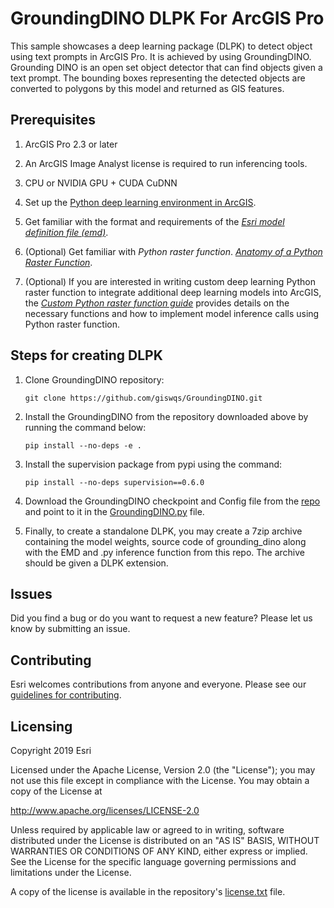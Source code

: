 # GroundingDINO DLPK For ArcGIS Pro

This sample showcases a deep learning package (DLPK) to detect object using text prompts in ArcGIS Pro. It is achieved by using GroundingDINO. Grounding DINO is an open set object detector that can find objects given a text prompt. The bounding boxes representing the detected objects are converted to polygons by this model and returned as GIS features.

## Prerequisites
1. ArcGIS Pro 2.3 or later

2. An ArcGIS Image Analyst license is required to run inferencing tools.

3. CPU or NVIDIA GPU + CUDA CuDNN

4. Set up the [Python deep learning environment in ArcGIS](https://developers.arcgis.com/python/guide/deep-learning/). 

5. Get familiar with the format and requirements of the *[Esri model definition file (emd)](../../docs/writing_model_definition.md)*.

6. (Optional) Get familiar with *Python raster function*.
*[Anatomy of a Python Raster Function](https://github.com/Esri/raster-functions/wiki/PythonRasterFunction#anatomy-of-a-python-raster-function)*.  
 
7. (Optional) If you are interested in writing custom deep learning Python raster function to integrate additional deep learning
models into ArcGIS, the
*[Custom Python raster function guide](../../docs/writing_deep_learning_python_raster_functions.md)* provides details 
on the necessary functions and how to implement model inference calls using Python raster function.

## Steps for creating DLPK
1. Clone GroundingDINO repository:
   ```
   git clone https://github.com/giswqs/GroundingDINO.git 
   ```
   
2. Install the GroundingDINO from the repository downloaded above by running the command below:
   ```
   pip install --no-deps -e . 
   ```

3. Install the supervision package from pypi using the command:
   ```
   pip install --no-deps supervision==0.6.0
   ```

4. Download the GroundingDINO checkpoint and Config file from the [repo](https://github.com/IDEA-Research/GroundingDINO?tab=readme-ov-file#luggage-checkpoints) and point to it in the [GroundingDINO.py](GroundingDINO.py) file.

7. Finally, to create a standalone DLPK, you may create a 7zip archive containing the model weights, source code of grounding_dino along with the EMD and .py inference function from this repo. The archive should be given a DLPK extension.

## Issues

Did you find a bug or do you want to request a new feature?  Please let us know by submitting an issue.

## Contributing

Esri welcomes contributions from anyone and everyone. Please see our [guidelines for contributing](https://github.com/esri/contributing).

## Licensing
Copyright 2019 Esri

Licensed under the Apache License, Version 2.0 (the "License");
you may not use this file except in compliance with the License.
You may obtain a copy of the License at

   http://www.apache.org/licenses/LICENSE-2.0

Unless required by applicable law or agreed to in writing, software
distributed under the License is distributed on an "AS IS" BASIS,
WITHOUT WARRANTIES OR CONDITIONS OF ANY KIND, either express or implied.
See the License for the specific language governing permissions and
limitations under the License.

A copy of the license is available in the repository's [license.txt](../../license.txt) file.